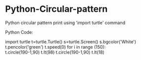 # Python-Circular-pattern
Python circular pattern print using 'import turtle' command

Python Code:

import turtle
t=turtle.Turtle()
s=turtle.Screen()
s.bgcolor('White')
t.pencolor('green')
t.speed(0)
for i in range (150):   
    t.circle(190-1,90)
    t.lt(98)
    t.circle(190-1,90)
    t.lt(18)
